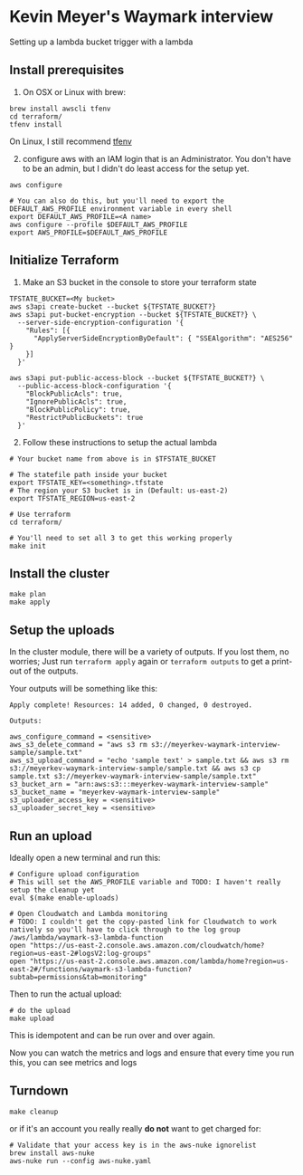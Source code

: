 # Kevin Meyer's Waymark interview

Setting up a lambda bucket trigger with a lambda

## Install prerequisites

1. On OSX or Linux with brew: 

```shell
brew install awscli tfenv
cd terraform/
tfenv install
```

On Linux, I still recommend [tfenv](https://github.com/tfutils/tfenv)

2. configure aws with an IAM login that is an Administrator.  You don't have to be an admin, but I didn't do least access for the setup yet.  

```shell
aws configure

# You can also do this, but you'll need to export the DEFAULT_AWS_PROFILE environment variable in every shell
export DEFAULT_AWS_PROFILE=<A name>
aws configure --profile $DEFAULT_AWS_PROFILE
export AWS_PROFILE=$DEFAULT_AWS_PROFILE
```

## Initialize Terraform

1. Make an S3 bucket in the console to store your terraform state

```shell
TFSTATE_BUCKET=<My bucket>
aws s3api create-bucket --bucket ${TFSTATE_BUCKET?}
aws s3api put-bucket-encryption --bucket ${TFSTATE_BUCKET?} \
  --server-side-encryption-configuration '{
    "Rules": [{
      "ApplyServerSideEncryptionByDefault": { "SSEAlgorithm": "AES256" }
    }]
  }'

aws s3api put-public-access-block --bucket ${TFSTATE_BUCKET?} \
  --public-access-block-configuration '{
    "BlockPublicAcls": true,
    "IgnorePublicAcls": true,
    "BlockPublicPolicy": true,
    "RestrictPublicBuckets": true
  }'
```

2. Follow these instructions to setup the actual lambda
```shell
# Your bucket name from above is in $TFSTATE_BUCKET

# The statefile path inside your bucket
export TFSTATE_KEY=<something>.tfstate
# The region your S3 bucket is in (Default: us-east-2)
export TFSTATE_REGION=us-east-2

# Use terraform
cd terraform/

# You'll need to set all 3 to get this working properly
make init
```

## Install the cluster
```shell
make plan
make apply
```

## Setup the uploads
In the cluster module, there will be a variety of outputs.  If you lost them, no worries; Just run `terraform apply` again or `terraform outputs` to get a print-out of the outputs.  

Your outputs will be something like this: 

```shell
Apply complete! Resources: 14 added, 0 changed, 0 destroyed.

Outputs:

aws_configure_command = <sensitive>
aws_s3_delete_command = "aws s3 rm s3://meyerkev-waymark-interview-sample/sample.txt"
aws_s3_upload_command = "echo 'sample text' > sample.txt && aws s3 rm s3://meyerkev-waymark-interview-sample/sample.txt && aws s3 cp sample.txt s3://meyerkev-waymark-interview-sample/sample.txt"
s3_bucket_arn = "arn:aws:s3:::meyerkev-waymark-interview-sample"
s3_bucket_name = "meyerkev-waymark-interview-sample"
s3_uploader_access_key = <sensitive>
s3_uploader_secret_key = <sensitive>
```

## Run an upload

Ideally open a new terminal and run this:

```shell
# Configure upload configuration
# This will set the AWS_PROFILE variable and TODO: I haven't really setup the cleanup yet
eval $(make enable-uploads)

# Open Cloudwatch and Lambda monitoring
# TODO: I couldn't get the copy-pasted link for Cloudwatch to work natively so you'll have to click through to the log group /aws/lambda/waymark-s3-lambda-function
open "https://us-east-2.console.aws.amazon.com/cloudwatch/home?region=us-east-2#logsV2:log-groups"
open "https://us-east-2.console.aws.amazon.com/lambda/home?region=us-east-2#/functions/waymark-s3-lambda-function?subtab=permissions&tab=monitoring"
```

Then to run the actual upload: 
```shell
# do the upload
make upload
```

This is idempotent and can be run over and over again.

Now you can watch the metrics and logs and ensure that every time you run this, you can see metrics and logs

## Turndown

```shell
make cleanup
```

or if it's an account you really really **do not** want to get charged for:

```shell
# Validate that your access key is in the aws-nuke ignorelist
brew install aws-nuke
aws-nuke run --config aws-nuke.yaml
```